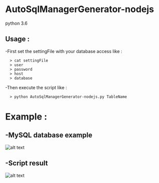 AutoSqlManagerGenerator-nodejs
==

python 3.6

## Usage :

  -First set the settingFile with your database access like :

      > cat settingFile
      > user
      > password
      > host
      > database

  -Then execute the script like :

      > python AutoSqlManagerGenerator-nodejs.py TableName


Example :
==

## -MySQL database example

![alt text](https://image.noelshack.com/fichiers/2018/11/6/1521299463-img1.png)

## -Script result

![alt text](https://image.noelshack.com/fichiers/2018/11/6/1521299463-img2.png)
